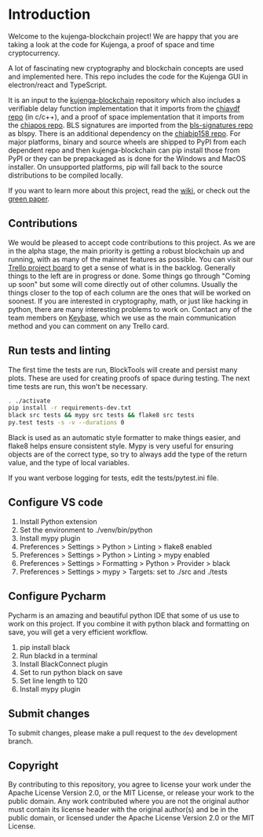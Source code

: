 # Introduction

Welcome to the kujenga-blockchain project!
We are happy that you are taking a look at the code for Kujenga, a proof of space and time cryptocurrency.

A lot of fascinating new cryptography and blockchain concepts are used and implemented here.
This repo includes the code for the Kujenga GUI in electron/react and TypeScript.

It is an input to the [kujenga-blockchain](https://github.com/Kujenga-Network/kujenga-blockchain) repository which also includes a verifiable delay function implementation that it imports from the [chiavdf repo](https://github.com/Kujenga-Network/chiavdf) (in c/c++), and a proof of space implementation that it imports from the [chiapos repo](https://github.com/Kujenga-Network/chiapos). BLS signatures are imported from the [bls-signatures repo](https://github.com/Kujenga-Network/bls-signatures) as blspy. There is an additional dependency on the [chiabip158 repo](https://github.com/Kujenga-Network/chiabip158).
For major platforms, binary and source wheels are shipped to PyPI from each dependent repo and then kujenga-blockchain can pip install those from PyPI or they can be prepackaged as is done for the Windows and MacOS installer. On unsupported platforms, pip will fall back to the source distributions to be compiled locally.

If you want to learn more about this project, read the [wiki](https://github.com/Kujenga-Network/kujenga-blockchain/wiki), or check out the [green paper](https://www.kujenga.net/assets/KujengaGreenPaper.pdf).

## Contributions

We would be pleased to accept code contributions to this project.
As we are in the alpha stage, the main priority is getting a robust blockchain up and running, with as many of the mainnet features as possible.
You can visit our [Trello project board](https://trello.com/b/ZuNx7sET) to get a sense of what is in the backlog.
Generally things to the left are in progress or done. Some things go through "Coming up soon" but some will come directly out of other columns.
Usually the things closer to the top of each column are the ones that will be worked on soonest.
If you are interested in cryptography, math, or just like hacking in python, there are many interesting problems to work on.
Contact any of the team members on [Keybase](https://keybase.io/team/kujenga_network.public), which we use as the main communication method and you can comment on any Trello card.

## Run tests and linting

The first time the tests are run, BlockTools will create and persist many plots. These are used for creating
proofs of space during testing. The next time tests are run, this won't be necessary.

```bash
. ./activate
pip install -r requirements-dev.txt
black src tests && mypy src tests && flake8 src tests
py.test tests -s -v --durations 0
```

Black is used as an automatic style formatter to make things easier, and flake8 helps ensure consistent style.
Mypy is very useful for ensuring objects are of the correct type, so try to always add the type of the return value, and the type of local variables.

If you want verbose logging for tests, edit the tests/pytest.ini file.

## Configure VS code

1. Install Python extension
2. Set the environment to ./venv/bin/python
3. Install mypy plugin
4. Preferences > Settings > Python > Linting > flake8 enabled
5. Preferences > Settings > Python > Linting > mypy enabled
6. Preferences > Settings > Formatting > Python > Provider > black
7. Preferences > Settings > mypy > Targets: set to ./src and ./tests

## Configure Pycharm

Pycharm is an amazing and beautiful python IDE that some of us use to work on this project.
If you combine it with python black and formatting on save, you will get a very efficient
workflow.

1. pip install black
2. Run blackd in a terminal
3. Install BlackConnect plugin
4. Set to run python black on save
5. Set line length to 120
6. Install mypy plugin

## Submit changes

To submit changes, please make a pull request to the `dev` development branch.

## Copyright

By contributing to this repository, you agree to license your work under the Apache License Version 2.0, or the MIT License, or release your work to the public domain. Any work contributed where you are not the original author must contain its license header with the original author(s) and be in the public domain, or licensed under the Apache License Version 2.0 or the MIT License.
